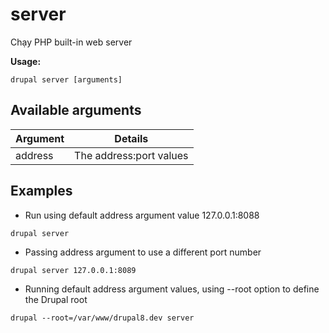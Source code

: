# server
Chạy PHP built-in web server

**Usage:**
```
drupal server [arguments]
```

## Available arguments
Argument | Details
---------|-------------
address | The address:port values

## Examples
* Run using default address argument value 127.0.0.1:8088
```
drupal server
```
* Passing address argument to use a different port number
```
drupal server 127.0.0.1:8089
```
* Running default address argument values, using --root option to define the Drupal root
```
drupal --root=/var/www/drupal8.dev server
```
